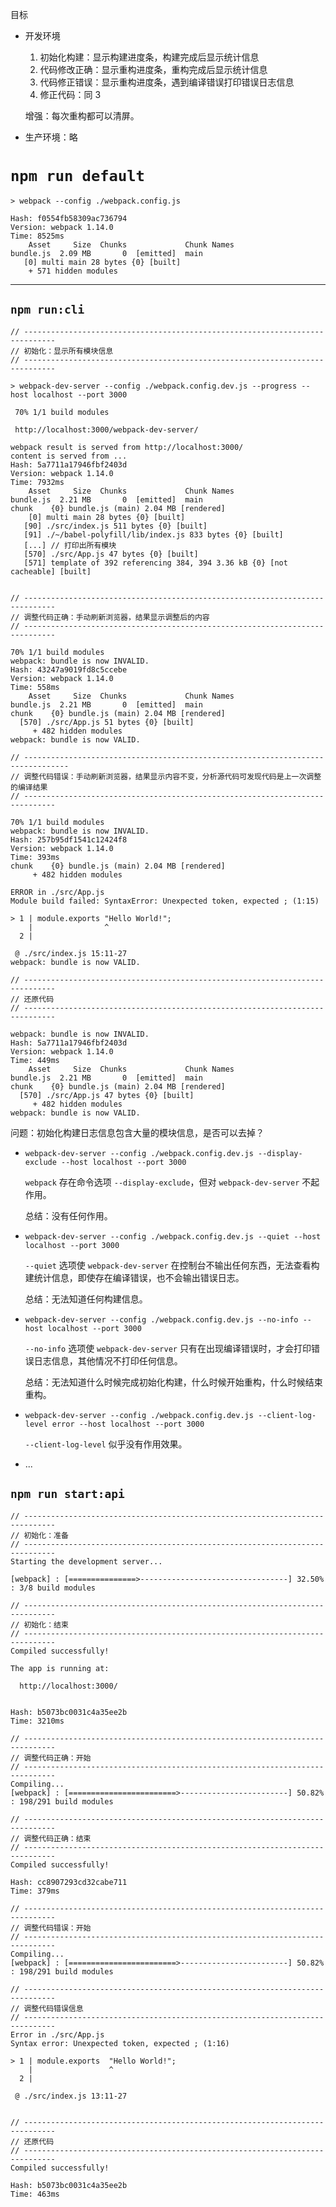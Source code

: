目标

- 开发环境

    1. 初始化构建：显示构建进度条，构建完成后显示统计信息
    2. 代码修改正确：显示重构进度条，重构完成后显示统计信息
    3. 代码修正错误：显示重构进度条，遇到编译错误打印错误日志信息
    4. 修正代码：同 3

    增强：每次重构都可以清屏。

- 生产环境：略

# `npm run default`

```
> webpack --config ./webpack.config.js

Hash: f0554fb58309ac736794
Version: webpack 1.14.0
Time: 8525ms
    Asset     Size  Chunks             Chunk Names
bundle.js  2.09 MB       0  [emitted]  main
   [0] multi main 28 bytes {0} [built]
    + 571 hidden modules
```

---

## `npm run:cli`

```
// -----------------------------------------------------------------------------
// 初始化：显示所有模块信息
// -----------------------------------------------------------------------------

> webpack-dev-server --config ./webpack.config.dev.js --progress --host localhost --port 3000

 70% 1/1 build modules 

 http://localhost:3000/webpack-dev-server/
 
webpack result is served from http://localhost:3000/
content is served from ...
Hash: 5a7711a17946fbf2403d
Version: webpack 1.14.0
Time: 7932ms
    Asset     Size  Chunks             Chunk Names
bundle.js  2.21 MB       0  [emitted]  main
chunk    {0} bundle.js (main) 2.04 MB [rendered]
    [0] multi main 28 bytes {0} [built]
   [90] ./src/index.js 511 bytes {0} [built]
   [91] ./~/babel-polyfill/lib/index.js 833 bytes {0} [built]
   [...] // 打印出所有模块 
   [570] ./src/App.js 47 bytes {0} [built]
   [571] template of 392 referencing 384, 394 3.36 kB {0} [not cacheable] [built]


// -----------------------------------------------------------------------------
// 调整代码正确：手动刷新浏览器，结果显示调整后的内容
// -----------------------------------------------------------------------------

70% 1/1 build modules
webpack: bundle is now INVALID.
Hash: 43247a9019fd8c5ccebe
Version: webpack 1.14.0
Time: 558ms
    Asset     Size  Chunks             Chunk Names
bundle.js  2.21 MB       0  [emitted]  main
chunk    {0} bundle.js (main) 2.04 MB [rendered]
  [570] ./src/App.js 51 bytes {0} [built]
     + 482 hidden modules
webpack: bundle is now VALID.

// --------------------------------------------------------------------------------
// 调整代码错误：手动刷新浏览器，结果显示内容不变，分析源代码可发现代码是上一次调整的编译结果
// -----------------------------------------------------------------------------

70% 1/1 build modules
webpack: bundle is now INVALID.
Hash: 257b95df1541c12424f8
Version: webpack 1.14.0
Time: 393ms
chunk    {0} bundle.js (main) 2.04 MB [rendered]
     + 482 hidden modules

ERROR in ./src/App.js
Module build failed: SyntaxError: Unexpected token, expected ; (1:15)

> 1 | module.exports "Hello World!";
    |                ^
  2 | 

 @ ./src/index.js 15:11-27
webpack: bundle is now VALID.

// -----------------------------------------------------------------------------
// 还原代码
// -----------------------------------------------------------------------------

webpack: bundle is now INVALID.
Hash: 5a7711a17946fbf2403d
Version: webpack 1.14.0
Time: 449ms
    Asset     Size  Chunks             Chunk Names
bundle.js  2.21 MB       0  [emitted]  main
chunk    {0} bundle.js (main) 2.04 MB [rendered]
  [570] ./src/App.js 47 bytes {0} [built]
     + 482 hidden modules
webpack: bundle is now VALID.
```

问题：初始化构建日志信息包含大量的模块信息，是否可以去掉？

- `webpack-dev-server --config ./webpack.config.dev.js --display-exclude --host localhost --port 3000`

    `webpack` 存在命令选项 `--display-exclude`，但对 `webpack-dev-server` 不起作用。

    总结：没有任何作用。

- `webpack-dev-server --config ./webpack.config.dev.js --quiet --host localhost --port 3000`

    `--quiet` 选项使 `webpack-dev-server` 在控制台不输出任何东西，无法查看构建统计信息，即使存在编译错误，也不会输出错误日志。

    总结：无法知道任何构建信息。

- `webpack-dev-server --config ./webpack.config.dev.js --no-info --host localhost --port 3000`

    `--no-info` 选项使 `webpack-dev-server` 只有在出现编译错误时，才会打印错误日志信息，其他情况不打印任何信息。

    总结：无法知道什么时候完成初始化构建，什么时候开始重构，什么时候结束重构。

- `webpack-dev-server --config ./webpack.config.dev.js --client-log-level error --host localhost --port 3000`

    `--client-log-level` 似乎没有作用效果。

- ...

## `npm run start:api`
```
// -----------------------------------------------------------------------------
// 初始化：准备
// -----------------------------------------------------------------------------
Starting the development server...

[webpack] : [===============>---------------------------------] 32.50% : 3/8 build modules

// -----------------------------------------------------------------------------
// 初始化：结束
// -----------------------------------------------------------------------------
Compiled successfully!

The app is running at:

  http://localhost:3000/


Hash: b5073bc0031c4a35ee2b
Time: 3210ms

// -----------------------------------------------------------------------------
// 调整代码正确：开始
// -----------------------------------------------------------------------------
Compiling...
[webpack] : [========================>------------------------] 50.82% : 198/291 build modules

// -----------------------------------------------------------------------------
// 调整代码正确：结束
// -----------------------------------------------------------------------------
Compiled successfully!

Hash: cc8907293cd32cabe711
Time: 379ms

// -----------------------------------------------------------------------------
// 调整代码错误：开始
// -----------------------------------------------------------------------------
Compiling...
[webpack] : [========================>------------------------] 50.82% : 198/291 build modules

// -----------------------------------------------------------------------------
// 调整代码错误信息
// -----------------------------------------------------------------------------
Error in ./src/App.js
Syntax error: Unexpected token, expected ; (1:16)

> 1 | module.exports  "Hello World!";
    |                 ^
  2 | 

 @ ./src/index.js 13:11-27


// -----------------------------------------------------------------------------
// 还原代码
// -----------------------------------------------------------------------------
Compiled successfully!

Hash: b5073bc0031c4a35ee2b
Time: 463ms
```
